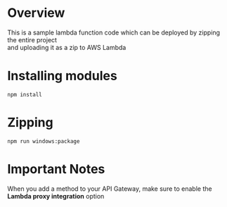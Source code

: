 #  Overview 
This is a sample lambda function code which can be deployed by zipping the entire project  
and uploading it as a zip to AWS Lambda

# Installing modules
```
npm install
```

# Zipping
```
npm run windows:package
```

# Important Notes
When you add a method to your API Gateway, make sure to enable the  
**Lambda proxy integration** option
